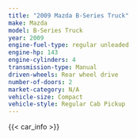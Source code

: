 ```yaml
---
title: "2009 Mazda B-Series Truck"
make: Mazda
model: B-Series Truck
year: 2009
engine-fuel-type: regular unleaded
engine-hp: 143
engine-cylinders: 4
transmission-type: Manual
driven-wheels: Rear wheel drive
number-of-doors: 2
market-category: N/A
vehicle-size: Compact
vehicle-style: Regular Cab Pickup
---
```


{{< car_info >}}

